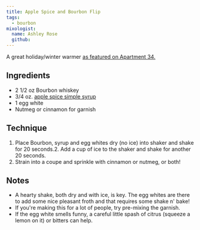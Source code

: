 ```yaml
---
title: Apple Spice and Bourbon Flip
tags:
  - bourbon
mixologist:
  name: Ashley Rose
  github:
---
```


A great holiday/winter warmer [as featured on Apartment 34.](http://apartment34.com/2013/11/tasty-tuesday-bourbon-anyone/)

Ingredients
-----------

* 2 1/2 oz Bourbon whiskey
* 3/4 oz. [apple spice simple syrup](http://www.the-mason-jar.com/extras/garnishes/apple-spice-simple-syrup.html)
* 1 egg white
* Nutmeg or cinnamon for garnish

Technique
-----------

1. Place Bourbon, syrup and egg whites dry (no ice) into shaker and shake for 20 seconds.2. Add a cup of ice to the shaker and shake for another 20 seconds.
3. Strain into a coupe and sprinkle with cinnamon or nutmeg, or both!

Notes
-----------

* A hearty shake, both dry and with ice, is key. The egg whites are there to add some nice pleasant froth and that requires some shake n' bake!
* If you're making this for a lot of people, try pre-mixing the garnish.
* If the egg white smells funny, a careful little spash of citrus (squeeze a lemon on it) or bitters can help.